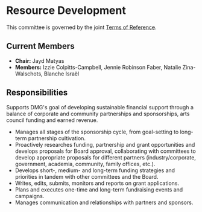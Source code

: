 # Resource Development

This committee is governed by the joint [Terms of Reference](/committees/terms-of-reference.md).

## Current Members

* **Chair:** Jayd Matyas
* **Members:** Izzie Colpitts-Campbell, Jennie Robinson Faber, Natalie Zina-Walschots, Blanche Israël

## Responsibilities

Supports DMG's goal of developing sustainable financial support through a balance of corporate and community partnerships and sponsorships, arts council funding and earned revenue.

* Manages all stages of the sponsorship cycle, from goal-setting to long-term partnership cultivation.
* Proactively researches funding, partnership and grant opportunities and develops proposals for Board approval, collaborating with committees to develop appropriate proposals for different partners (industry/corporate, government, academia, community, family offices, etc.).
* Develops short-, medium- and long-term funding strategies and priorities in tandem with other committees and the Board.
* Writes, edits, submits, monitors and reports on grant applications.
* Plans and executes one-time and long-term fundraising events and campaigns.
* Manages communication and relationships with partners and sponsors.
